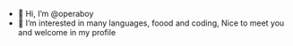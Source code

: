- 👋 Hi, I’m @operaboy
- 👀 I’m interested in many languages, foood and coding,
  Nice to meet you and welcome in my profile

<!---
operaboy/operaboy is a ✨ special ✨ repository because its `README.md` (this file) appears on your GitHub profile.
You can click the Preview link to take a look at your changes.
--->

